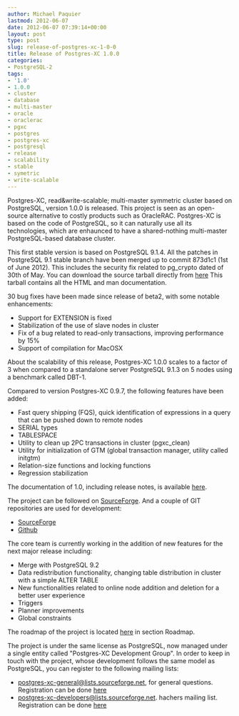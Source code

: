 ```yaml
---
author: Michael Paquier
lastmod: 2012-06-07
date: 2012-06-07 07:39:14+00:00
layout: post
type: post
slug: release-of-postgres-xc-1-0-0
title: Release of Postgres-XC 1.0.0
categories:
- PostgreSQL-2
tags:
- '1.0'
- 1.0.0
- cluster
- database
- multi-master
- oracle
- oraclerac
- pgxc
- postgres
- postgres-xc
- postgresql
- release
- scalability
- stable
- symetric
- write-scalable
---
```


Postgres-XC, read&write-scalable; multi-master symmetric cluster based on PostgreSQL, version 1.0.0 is released.
This project is seen as an open-source alternative to costly products such as OracleRAC. Postgres-XC is based on the code of PostgreSQL, so it can naturally use all its technologies, which are enhaunced to have a shared-nothing multi-master PostgreSQL-based database cluster.

This first stable version is based on PostgreSQL 9.1.4. All the patches in PostgreSQL 9.1 stable branch have been merged up to commit 873d1c1 (1st of June 2012).
This includes the security fix related to pg\_crypto dated of 30th of May.
You can download the source tarball directly from [here](https://sourceforge.net/projects/postgres-xc/files/latest/download)
This tarball contains all the HTML and man documentation.

30 bug fixes have been made since release of beta2, with some notable enhancements:

  * Support for EXTENSION is fixed
  * Stabilization of the use of slave nodes in cluster
  * Fix of a bug related to read-only transactions, improving performance by 15%
  * Support of compilation for MacOSX

About the scalability of this release, Postgres-XC 1.0.0 scales to a factor of 3 when compared to a standalone server PostgreSQL 9.1.3 on 5 nodes using a benchmark called DBT-1.

Compared to version Postgres-XC 0.9.7, the following features have been added:

  * Fast query shipping (FQS), quick identification of expressions in a query that can be pushed down to remote nodes
  * SERIAL types
  * TABLESPACE
  * Utility to clean up 2PC transactions in cluster (pgxc\_clean)
  * Utility for initialization of GTM (global transaction manager, utility called initgtm)
  * Relation-size functions and locking functions
  * Regression stabilization

The documentation of 1.0, including release notes, is available [here](http://postgres-xc.sourceforge.net/docs/1_0/).

The project can be followed on [SourceForge](http://postgres-xc.sourceforge.net/).
And a couple of GIT repositories are used for development:

  * [SourceForge](http://postgres-xc.git.sourceforge.net/git/gitweb.cgi?p=postgres-xc/postgres-xc;a=summary)
  * [Github](http://github.com/postgres-xc/postgres-xc)

The core team is currently working in the addition of new features for the next major release including:

  * Merge with PostgreSQL 9.2
  * Data redistribution functionality, changing table distribution in cluster with a simple ALTER TABLE
  * New functionalities related to online node addition and deletion for a better user experience
  * Triggers
  * Planner improvements
  * Global constraints

The roadmap of the project is located [here](http://postgres-xc.sourceforge.net/) in section Roadmap.

The project is under the same license as PostgreSQL, now managed under a single entity called "Postgres-XC Development Group".
In order to keep in touch with the project, whose development follows the same model as PostgreSQL, you can register to the following mailing lists:

  * postgres-xc-general@lists.sourceforge.net, for general questions. Registration can be done [here](http://lists.sourceforge.net/lists/listinfo/postgres-xc-general)
  * postgres-xc-developers@lists.sourceforge.net. hachers mailing list. Registration can be done [here](http://lists.sourceforge.net/lists/listinfo/postgres-xc-developers)
